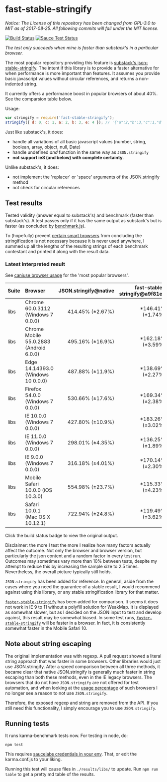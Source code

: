# fast-stable-stringify
*Notice: The License of this repository has been changed from GPL-3.0 to MIT as of 2017-08-25. All following commits will fall under the MIT license.*

[![Build Status](https://travis-ci.org/nickyout/fast-stable-stringify.svg?branch=master)](https://travis-ci.org/nickyout/fast-stable-stringify)
[![Sauce Test Status](https://saucelabs.com/browser-matrix/nickyout_fast-stable.svg)](https://saucelabs.com/u/nickyout_fast-stable)

_The test only succeeds when mine is faster than substack's in a particular browser._

The most popular repository providing this feature is [substack's json-stable-stringify][sub]. The intent if this library is to provide a faster alternative for when performance is more important than features. It assumes you provide basic javascript values without circular references, and returns a non-indented string.

It currently offers a performance boost in popular browsers of about 40%. See the comparsion table below.

Usage:

```javascript
var stringify = require('fast-stable-stringify');
stringify({ d: 0, c: 1, a: 2, b: 3, e: 4 }); // '{"a":2,"b":3,"c":1,"d":0,"e":4}'
```

Just like substack's, it does:

*   handle all variations of all basic javascript values (number, string, boolean, array, object, null, Date)
*   handle undefined _and_ function in the same way as `JSON.stringify`
*   **not support ie8 (and below) with complete certainty**.

Unlike substack's, it does:

*   not implement the 'replacer' or 'space' arguments of the JSON.stringify method
*   not check for circular references

## Test results
Tested validity (answer equal to substack's) and benchmark (faster than substack's). A test passes only if it has the same output as substack's but is faster (as concluded by [benchmark.js][ben]). 

To (hopefully) prevent [certain smart browsers][cat] from concluding the stringification is not necessary because it is never used anywhere, I summed up all the lengths of the resulting strings of each benchmark contestant and printed it along with the result data. 

### Latest interpreted result

See [caniuse browser usage][usg] for the 'most popular browsers'.

| Suite | Browser                                 | JSON.stringify@native | fast-stable-stringify@a9f81e8 | json-stable-stringify@1.0.1 | faster-stable-stringify@1.0.0 |
| :---- | :-------------------------------------- | --------------------: | ----------------------------: | --------------------------: | ----------------------------: |
| libs  | Chrome 60.0.3112 (Windows 7 0.0.0)      |      414.45% (±2.67%) |             *146.41% (±1.74%) |            100.00% (±1.11%) |              111.26% (±1.24%) |
| libs  | Chrome Mobile 55.0.2883 (Android 6.0.0) |      495.16% (±16.9%) |             *162.18% (±3.59%) |            100.00% (±5.44%) |              129.66% (±3.20%) |
| libs  | Edge 14.14393.0 (Windows 10 0.0.0)      |      487.88% (±11.9%) |             *138.69% (±2.27%) |            100.00% (±1.51%) |              113.19% (±1.56%) |
| libs  | Firefox 54.0.0 (Windows 7 0.0.0)        |      530.66% (±17.6%) |             *169.34% (±2.38%) |            100.00% (±1.68%) |              152.30% (±2.48%) |
| libs  | IE 10.0.0 (Windows 7 0.0.0)             |      427.80% (±10.9%) |             *183.26% (±3.02%) |            100.00% (±2.42%) |                             ? |
| libs  | IE 11.0.0 (Windows 7 0.0.0)             |      298.01% (±4.35%) |             *136.25% (±1.89%) |            100.00% (±1.73%) |                             ? |
| libs  | IE 9.0.0 (Windows 7 0.0.0)              |      316.18% (±4.01%) |             *170.14% (±2.30%) |            100.00% (±1.52%) |                             ? |
| libs  | Mobile Safari 10.0.0 (iOS 10.3.0)       |      554.98% (±23.7%) |             *115.33% (±4.23%) |            100.00% (±3.11%) |             *118.66% (±2.96%) |
| libs  | Safari 10.0.1 (Mac OS X 10.12.1)        |      722.94% (±24.8%) |             *119.49% (±3.62%) |            100.00% (±2.12%) |              106.06% (±3.12%) |

Click the build status badge to view the original output.

Disclaimer: the more I test the more I realize how many factors actually affect the outcome. Not only the browser and browser version, but particularly the json content and a random factor in every test run. Outcomes may sometimes vary more than 10% between tests, despite my attempt to reduce this by increasing the sample size to 2.5 times. Nevertheless, the overall picture typically still holds.

`JSON.stringify` has been added for reference. In general, aside from the cases where you need the guarantee of a stable result, I would recommend against using this library, or any stable stringification library for that matter.

[`faster-stable-stringify`][fss] has been added for comparison. It seems it does not work in IE 9 to 11 without a polyfill solution for WeakMap. It is displayed as somewhat slower, but as I decided on the JSON input to test and develop against, this result may be somewhat biased. In some test runs, [`faster-stable-stringify`][fss] will be faster in a browser. In fact, it is consistently somewhat faster in the Mobile Safari 10.

## Note about string escaping
The original implementation was with regexp. A pull request showed a literal string approach that was faster in some browsers. Other libraries would just use JSON.stringify. After a speed comparison between all three methods, it became clear that native JSON.stringify is generally much faster in string escaping than both these methods, even in the IE legacy browsers. The browsers that do not have `JSON.stringify` are not offered for test automation, and when looking at the [usage percentage][usg] of such browsers I no longer see a reason to not use `JSON.stringify`.

Therefore, the exposed regexp and string are removed from the API. If you still need this functionality, I simply encourage you to use `JSON.stringify`.

## Running tests
It runs karma-benchmark tests now. For testing in node, do:

```
npm test
```

This requires [saucelabs credentials in your env][env]. That, or edit the karma.conf.js to your liking.

Running this test will cause files in `./results/libs/` to update. Run `npm run table` to get a pretty md table of the results.

[sub]: https://github.com/substack/json-stable-stringify
[ben]: https://github.com/bestiejs/benchmark.js
[cat]: http://mrale.ph/blog/2014/02/23/the-black-cat-of-microbenchmarks.html
[usg]: http://caniuse.com/usage-table
[env]: https://wiki.saucelabs.com/display/DOCS/Best+Practice%3A+Use+Environment+Variables+for+Authentication+Credentials
[fss]: https://github.com/ppaskaris/faster-stable-stringify